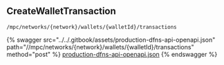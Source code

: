 
## CreateWalletTransaction
`/mpc/networks/{network}/wallets/{walletId}/transactions`



{% swagger src="../../.gitbook/assets/production-dfns-api-openapi.json" path="//mpc/networks/{network}/wallets/{walletId}/transactions" method="post" %}
[production-dfns-api-openapi.json](../../.gitbook/assets/production-dfns-api-openapi.json)
{% endswagger %}
